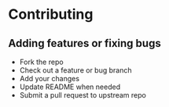 
# Contributing

## Adding features or fixing bugs

* Fork the repo
* Check out a feature or bug branch
* Add your changes
* Update README when needed
* Submit a pull request to upstream repo